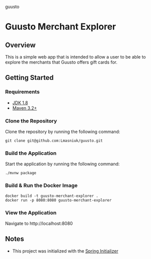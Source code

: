 guusto
# Guusto Merchant Explorer

## Overview
This is a simple web app that is intended to allow a user to be able to explore the merchants that Guusto offers gift cards for. 

## Getting Started

### Requirements
*  [JDK 1.8](https://www.oracle.com/java/technologies/downloads/)
*  [Maven 3.2+](https://maven.apache.org/download.cgi)

### Clone the Repository
Clone the repository by running the following command:
```
git clone git@github.com:Lmasniuk/guusto.git
```

### Build the Application
Start the application by running the following command:
```
./mvnw package 
```

### Build & Run the Docker Image
```
docker build -t guusto-merchant-explorer .
docker run -p 8080:8080 guusto-merchant-explorer
```

### View the Application
Navigate to http://localhost:8080


## Notes
* This project was initialized with the [Spring Initializer](https://start.spring.io/)